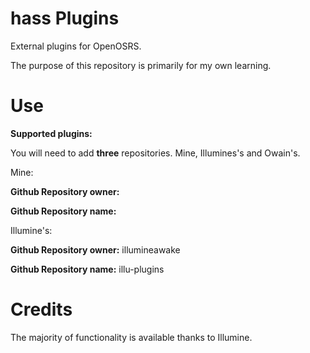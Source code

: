 # hass Plugins

External plugins for OpenOSRS.

The purpose of this repository is primarily for my own learning.

# Use

**Supported plugins:**

You will need to add **three** repositories. Mine, Illumines's and Owain's.

Mine:

**Github Repository owner:** 

**Github Repository name:** 

Illumine's:

**Github Repository owner:** illumineawake

**Github Repository name:** illu-plugins





# Credits

The majority of functionality is available thanks to Illumine.
